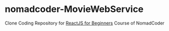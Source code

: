 # nomadcoder-MovieWebService

Clone Coding Repository for [ReactJS for Beginners](https://nomadcoders.co/react-for-beginners) Course of NomadCoder
